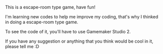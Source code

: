 This is a escape-room type game, have fun!

I'm learning new codes to help me improve my coding, that's why I thinked in doing a escape-room type game.

To see the code of it, you'll have to use Gamemaker Studio 2.

If you have any suggestion or anything that you think would be cool in it, please tell me :D
